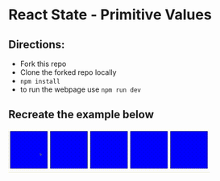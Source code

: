 # React State - Primitive Values

## Directions:
- Fork this repo
- Clone the forked repo locally
- `npm install`
- to run the webpage use `npm run dev`


## Recreate the example below


![Example of the clicker game.](./src/assets/example.gif)